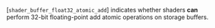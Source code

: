 [`shader_buffer_float32_atomic_add`] indicates whether shaders  **can** 
perform 32-bit floating-point add atomic operations on storage buffers.